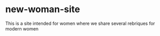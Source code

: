 # new-woman-site
 This  is a site intended for women where we share several rebriques for modern women
